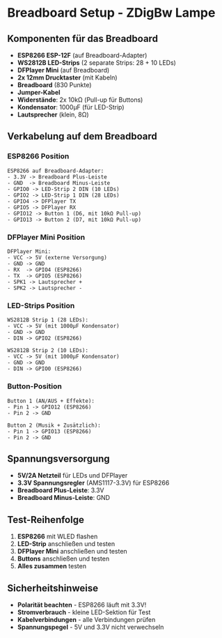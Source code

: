 # Breadboard Setup - ZDigBw Lampe

## Komponenten für das Breadboard
- **ESP8266 ESP-12F** (auf Breadboard-Adapter)
- **WS2812B LED-Strips** (2 separate Strips: 28 + 10 LEDs)
- **DFPlayer Mini** (auf Breadboard)
- **2x 12mm Drucktaster** (mit Kabeln)
- **Breadboard** (830 Punkte)
- **Jumper-Kabel**
- **Widerstände**: 2x 10kΩ (Pull-up für Buttons)
- **Kondensator**: 1000µF (für LED-Strip)
- **Lautsprecher** (klein, 8Ω)

## Verkabelung auf dem Breadboard

### ESP8266 Position
```
ESP8266 auf Breadboard-Adapter:
- 3.3V -> Breadboard Plus-Leiste
- GND  -> Breadboard Minus-Leiste
- GPIO0 -> LED-Strip 2 DIN (10 LEDs)
- GPIO2 -> LED-Strip 1 DIN (28 LEDs)
- GPIO4 -> DFPlayer TX
- GPIO5 -> DFPlayer RX
- GPIO12 -> Button 1 (D6, mit 10kΩ Pull-up)
- GPIO13 -> Button 2 (D7, mit 10kΩ Pull-up)
```

### DFPlayer Mini Position
```
DFPlayer Mini:
- VCC -> 5V (externe Versorgung)
- GND -> GND
- RX  -> GPIO4 (ESP8266)
- TX  -> GPIO5 (ESP8266)
- SPK1 -> Lautsprecher +
- SPK2 -> Lautsprecher -
```

### LED-Strips Position
```
WS2812B Strip 1 (28 LEDs):
- VCC -> 5V (mit 1000µF Kondensator)
- GND -> GND
- DIN -> GPIO2 (ESP8266)

WS2812B Strip 2 (10 LEDs):
- VCC -> 5V (mit 1000µF Kondensator)
- GND -> GND
- DIN -> GPIO0 (ESP8266)
```

### Button-Position
```
Button 1 (AN/AUS + Effekte):
- Pin 1 -> GPIO12 (ESP8266)
- Pin 2 -> GND

Button 2 (Musik + Zusätzlich):
- Pin 1 -> GPIO13 (ESP8266)
- Pin 2 -> GND
```

## Spannungsversorgung
- **5V/2A Netzteil** für LEDs und DFPlayer
- **3.3V Spannungsregler** (AMS1117-3.3V) für ESP8266
- **Breadboard Plus-Leiste**: 3.3V
- **Breadboard Minus-Leiste**: GND

## Test-Reihenfolge
1. **ESP8266** mit WLED flashen
2. **LED-Strip** anschließen und testen
3. **DFPlayer Mini** anschließen und testen
4. **Buttons** anschließen und testen
5. **Alles zusammen** testen

## Sicherheitshinweise
- **Polarität beachten** - ESP8266 läuft mit 3.3V!
- **Stromverbrauch** - kleine LED-Sektion für Test
- **Kabelverbindungen** - alle Verbindungen prüfen
- **Spannungspegel** - 5V und 3.3V nicht verwechseln
